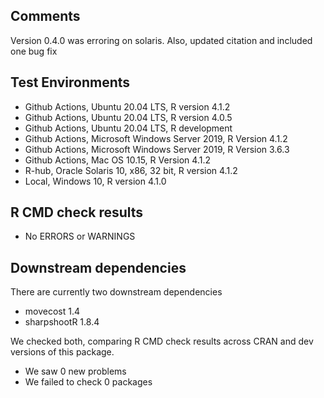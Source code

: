## Comments
Version 0.4.0 was erroring on solaris.  Also, updated citation and included one 
bug fix

## Test Environments
- Github Actions, Ubuntu 20.04 LTS, R version 4.1.2
- Github Actions, Ubuntu 20.04 LTS, R version 4.0.5
- Github Actions, Ubuntu 20.04 LTS, R development
- Github Actions, Microsoft Windows Server 2019, R Version 4.1.2
- Github Actions, Microsoft Windows Server 2019, R Version 3.6.3
- Github Actions, Mac OS 10.15, R Version 4.1.2
- R-hub, Oracle Solaris 10, x86, 32 bit, R version 4.1.2
- Local, Windows 10, R version 4.1.0

## R CMD check results
- No ERRORS or WARNINGS

## Downstream dependencies
There are currently two downstream dependencies

- movecost 1.4
- sharpshootR 1.8.4

We checked both, comparing R CMD check results across CRAN and dev versions of this package.

 * We saw 0 new problems
 * We failed to check 0 packages
